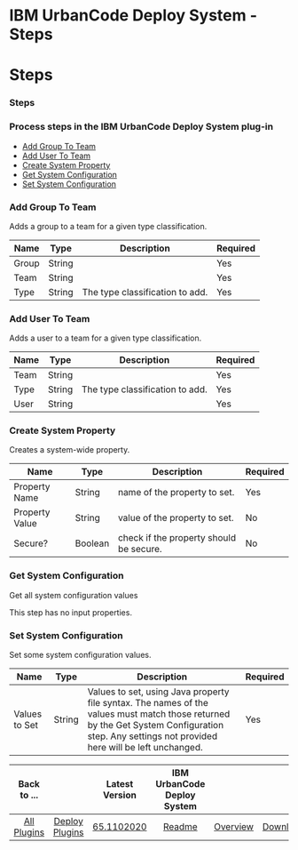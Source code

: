 
IBM UrbanCode Deploy System - Steps
===================================

# Steps



### Steps




 



### Process steps in the IBM UrbanCode Deploy System plug-in


* [Add Group To Team](#add_group_to_team)
* [Add User To Team](#add_user_to_team)
* [Create System Property](#create_system_property)
* [Get System Configuration](#get_system_configuration)
* [Set System Configuration](#set_system_configuration)




### Add Group To Team


Adds a group to a team for a given type classification.




| Name | Type | Description | Required |
| --- | --- | --- | --- |
| Group | String |  | Yes |
| Team | String |  | Yes |
| Type | String | The type classification to add. | Yes |


### Add User To Team


Adds a user to a team for a given type classification.




| Name | Type | Description | Required |
| --- | --- | --- | --- |
| Team | String |  | Yes |
| Type | String | The type classification to add. | Yes |
| User | String |  | Yes |


### Create System Property


Creates a system-wide property.




| Name | Type | Description | Required |
| --- | --- | --- | --- |
| Property Name | String | name of the property to set. | Yes |
| Property Value | String | value of the property to set. | No |
| Secure? | Boolean | check if the property should be secure. | No |


### Get System Configuration


Get all system configuration values


This step has no input properties.


### Set System Configuration


Set some system configuration values.




| Name | Type | Description | Required |
| --- | --- | --- | --- |
| Values to Set | String | Values to set, using Java property file syntax. The names of the values must match those returned by the Get System Configuration step. Any settings not provided here will be left unchanged. | Yes |





|Back to ...||Latest Version|IBM UrbanCode Deploy System |||
| :---: | :---: | :---: | :---: | :---: | :---: |
|[All Plugins](../../index.md)|[Deploy Plugins](../README.md)|[65.1102020](https://raw.githubusercontent.com/UrbanCode/IBM-UCD-PLUGINS/main/files/uDeploy-System/uDeploy-System-65.1102020.zip)|[Readme](README.md)|[Overview](overview.md)|[Downloads](downloads.md)|
